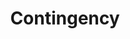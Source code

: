---
title: "Contingency"
permalink: /spells/contingency/
tags:
  - Spell
available_for:
  - Wizard
level: "6th Level"
school: "Evocation"
comp:
  - V
  - S
  - M
material: "a statuette of yourself carved from ivory and decorated with gems worth at least 1,500 gp."
duration: "10 days"
cast_time: "10 Minutes"
description: |
  Choose a spell of 5th level or lower that you can cast, that has a casting time of 1 action, and that can target you. You cast that spell--called the contingent spell--as part of casting contingency, expending spell slots for both, but the contingent spell doesn't come into effect. Instead, it takes effect when a certain circumstance occurs. You describe that circumstance when you cast the two spells. For example, a contingency cast with water breathing might stipulate that water breathing comes into effect when you are engulfed in water or a similar liquid.

  The contingent spell takes effect immediately after the circumstance is met for the first time, whether or not you want it to. and then contingency ends.

  The contingent spell takes effect only on you, even if it can normally target others. You can use only one contingency spell at a time. If you cast this spell again, the effect of another contingency spell on you ends. Also, contingency ends on you if its material component is ever not on your person.
excerpt: "Choose a spell of 5th level or lower that you can cast, that has a casting time of 1 action, and that can target you."
source: "Basic Rules"
---